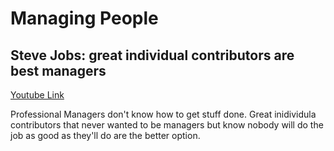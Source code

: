 # Managing People

## Steve Jobs: great individual contributors are best managers

[Youtube Link](https://www.youtube.com/watch?v=QplyFXgIx7Q)

Professional Managers don't know how to get stuff done. Great inidividula contributors that never wanted to be managers but know nobody will do the job as good as they'll do are the better option.
